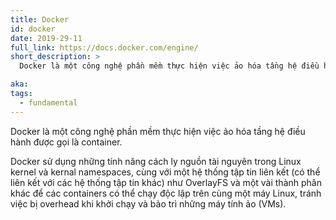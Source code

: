 ```yaml
---
title: Docker
id: docker
date: 2019-29-11
full_link: https://docs.docker.com/engine/
short_description: >
  Docker là một công nghệ phần mềm thực hiện việc ảo hóa tầng hệ điều hành được gọi là container.

aka:
tags:
  - fundamental
---
```


Docker là một công nghệ phần mềm thực hiện việc ảo hóa tầng hệ điều hành được gọi là container.

<!--more-->

Docker sử dụng những tính năng cách ly nguồn tài nguyên trong Linux kernel và kernal namespaces, cùng với một hệ thống tập tin liên kết (có thể liên kết với các hệ thống tập tin khác) như OverlayFS và một vài thành phân khác để các containers có thể chạy độc lập trên cùng một máy Linux, tránh việc bị overhead khi khởi chạy và bảo trì những máy tính ảo (VMs).
